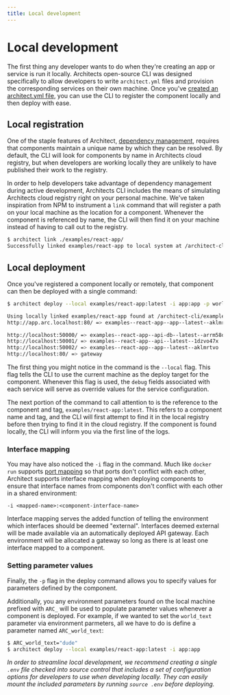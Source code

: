 ```yaml
---
title: Local development
---
```


# Local development

The first thing any developer wants to do when they're creating an app or service is run it locally. Architects open-source CLI was designed specifically to allow developers to write `architect.yml` files and provision the corresponding services on their own machine. Once you've [created an architect.yml file](/docs/configuration/architect-yml), you can use the CLI to register the component locally and then deploy with ease.

## Local registration

One of the staple features of Architect, [dependency management](/docs/configuration/dependencies), requires that components maintain a unique name by which they can be resolved. By default, the CLI will look for components by name in Architects cloud registry, but when developers are working locally they are unlikely to have published their work to the registry.

In order to help developers take advantage of dependency management during active development, Architects CLI includes the means of simulating Architects cloud registry right on your personal machine. We've taken inspiration from NPM to instrument a `link` command that will register a path on your local machine as the location for a component. Whenever the component is referenced by name, the CLI will then find it on your machine instead of having to call out to the registry.

```sh
$ architect link ./examples/react-app/
Successfully linked examples/react-app to local system at /architect-cli/examples/react-app.
```

## Local deployment

Once you've registered a component locally or remotely, that component can then be deployed with a single command:

```sh
$ architect deploy --local examples/react-app:latest -i app:app -p world_text="dude"

Using locally linked examples/react-app found at /architect-cli/examples/react-app
http://app.arc.localhost:80/ => examples--react-app--app--latest--aklmrtvo

http://localhost:50000/ => examples--react-app--api-db--latest--arrm58dc
http://localhost:50001/ => examples--react-app--api--latest--1dzvo47x
http://localhost:50002/ => examples--react-app--app--latest--aklmrtvo
http://localhost:80/ => gateway
```

The first thing you might notice in the command is the `--local` flag. This flag tells the CLI to use the current machine as the deploy target for the component. Whenever this flag is used, the `debug` fields associated with each service will serve as override values for the service configuration.

The next portion of the command to call attention to is the reference to the component and tag, `examples/react-app:latest`. This refers to a component name and tag, and the CLI will first attempt to find it in the local registry before then trying to find it in the cloud registry. If the component is found locally, the CLI will inform you via the first line of the logs.

### Interface mapping

You may have also noticed the `-i` flag in the command. Much like `docker run` supports [port mapping](https://docs.docker.com/config/containers/container-networking/) so that ports don't conflict with each other, Architect supports interface mapping when deploying components to ensure that interface names from components don't conflict with each other in a shared environment:

```
-i <mapped-name>:<component-interface-name>
```

Interface mapping serves the added function of telling the environment which interfaces should be deemed "external". Interfaces deemed external will be made available via an automatically deployed API gateway. Each environment will be allocated a gateway so long as there is at least one interface mapped to a component.

### Setting parameter values

Finally, the `-p` flag in the deploy command allows you to specify values for parameters defined by the component.

Additionally, you any environment parameters found on the local machine prefixed with `ARC_` will be used to populate parameter values whenever a component is deployed. For example, if we wanted to set the `world_text` parameter via environment parmeters, all we have to do is define a parameter named `ARC_world_text`:

```sh
$ ARC_world_text="dude"
$ architect deploy --local examples/react-app:latest -i app:app
```

_In order to streamline local development, we recommend creating a single `.env` file checked into source control that includes a set of configuration options for developers to use when developing locally. They can easily mount the included parameters by running `source .env` before deploying._
